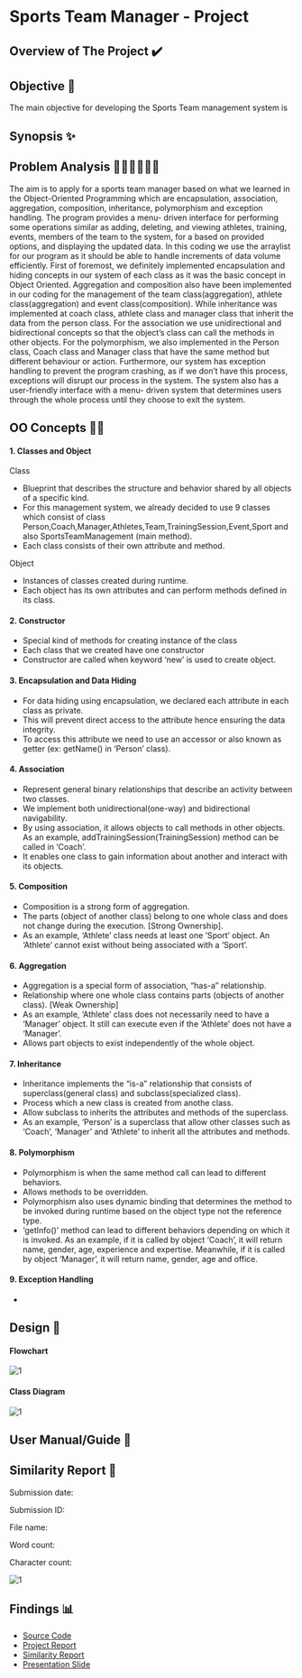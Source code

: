 # Sports Team Manager - Project

## Overview of The Project <a name="overview"></a> :heavy_check_mark:
## Objective <a name="objective"></a> 🧠
  The main objective for developing the Sports Team management system is

## Synopsis <a name="synopsis"></a> ✨


## Problem Analysis <a name="problemanalysis"></a> 🕵🏻‍♀️🕵🏻‍♂️
The aim is to apply for a sports team manager based on what we learned in the Object-Oriented Programming which are encapsulation, association, aggregation, composition, inheritance, polymorphism and exception handling. The program provides a menu- driven interface for performing some operations similar as adding, deleting, and viewing  athletes, training, events, members of the team to the system, for a based on provided options, and displaying the updated data. In this coding we use the arraylist for our program as it should be able to handle increments of data volume efficiently. First of foremost, we definitely implemented encapsulation and hiding concepts in our system of each class as it was the basic concept in Object Oriented. Aggregation and composition also have been implemented in our coding for the management of the team class(aggregation), athlete class(aggregation)  and event class(composition). While inheritance was implemented at coach class, athlete class and manager class that inherit the data from the person class. For the association we use unidirectional and bidirectional concepts so that the object’s class can call the methods in other objects. For the polymorphism, we also implemented in the Person class, Coach class and Manager class that have the same method but different behaviour or action. Furthermore, our system has exception handling to prevent the program crashing, as if we don’t have this process, exceptions will disrupt our process in the system. The system also has a user-friendly interface with a menu- driven system that determines users through the whole process until they choose to exit the system.
 
## OO Concepts <a name="ooconcepts"></a> ✍🏼
#### 1. Classes and Object

Class
  -  Blueprint that describes the structure and behavior shared by all objects of a specific  kind.
  -  For this management system, we already decided to use 9 classes which consist of class Person,Coach,Manager,Athletes,Team,TrainingSession,Event,Sport and also SportsTeamManagement (main method).
  -  Each class consists of their own attribute and method.
	
Object
- Instances of classes created during runtime.
- Each object has its own attributes and can perform methods defined in its class.

#### 2. Constructor
- Special kind of methods for creating instance of the class
- Each class that we created have one constructor
- Constructor are called when keyword ‘new’ is used to create object.

#### 3. Encapsulation and Data Hiding
- For data hiding using encapsulation, we declared each attribute in each class  as  private.
- This will prevent direct access to the attribute hence ensuring the data integrity.
- To access this attribute we need to use an accessor or also known as getter (ex: getName() in ‘Person’ class).

#### 4. Association
- Represent general binary relationships that describe an activity between two classes.
- We implement both unidirectional(one-way) and bidirectional navigability.
- By using association, it allows objects to call methods in other objects. As an example, addTrainingSession(TrainingSession) method can be called in ‘Coach’.
- It enables one class to gain information about another and interact with its objects.

#### 5. Composition
- Composition is a strong form of aggregation.
- The parts (object of another class) belong to one whole class and does not change during the execution. [Strong Ownership].
- As an example, ‘Athlete’ class needs at least one ‘Sport’ object. An ‘Athlete’ cannot exist without being associated with a ‘Sport’.

#### 6. Aggregation
- Aggregation is a special form of association, “has-a” relationship.
- Relationship where one whole class contains parts (objects of another class). [Weak Ownership]
- As an example, ‘Athlete’ class does not necessarily need to have a ‘Manager’ object. It still can execute even if the ‘Athlete’ does not have a ‘Manager’.
- Allows part objects to exist independently of the whole object.

#### 7. Inheritance 
- Inheritance implements the “is-a” relationship that consists of superclass(general class) and subclass(specialized class).
- Process which a new class is created from anothe class.
- Allow subclass to inherits the attributes and methods of the superclass.
- As an example, ‘Person’ is a superclass that allow other classes such as ‘Coach’, ‘Manager’ and ‘Athlete’ to inherit all the attributes and methods.

#### 8. Polymorphism 
- Polymorphism  is when the same method call can lead to different behaviors.
- Allows methods to be overridden.
- Polymorphism also uses dynamic binding that determines the method to be invoked during runtime based on the object type not the reference type.
- ‘getInfo()’ method can lead to different behaviors depending on which it is invoked. As an example, if it is called by object ‘Coach’, it will return name, gender, age, experience and expertise. Meanwhile, if it is called by object ‘Manager’, it will return name, gender, age and office.

#### 9. Exception Handling
- 

## Design <a name="design"></a> 🎨
#### Flowchart
![1]()
#### Class Diagram
![1]()



## User Manual/Guide <a name="usermanual"></a> 📝

## Similarity Report <a name="report"></a> 🔔
Submission date: 

Submission ID: 

File name:

Word count:

Character count: 

![1]()

## Findings <a name="findings"></a>📊

- [Source Code]()
- [Project Report]()
- [Similarity Report]()
- [Presentation Slide]()


